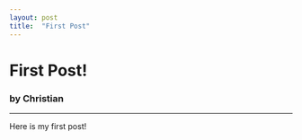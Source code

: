 ```yaml
---
layout: post
title:  "First Post"
---
```


# First Post!
### by Christian
---
Here is my first post!
